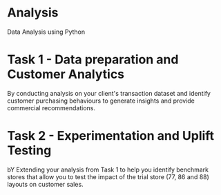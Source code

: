 # Analysis
Data Analysis using Python

# Task 1 - Data preparation and Customer Analytics
By conducting analysis on your client's transaction dataset and identify customer purchasing behaviours to generate insights and provide commercial recommendations.

# Task 2 - Experimentation and Uplift Testing
bY Extending your analysis from Task 1 to help you identify benchmark stores that allow you to test the impact of the trial store (77, 86 and 88) layouts on customer sales.
